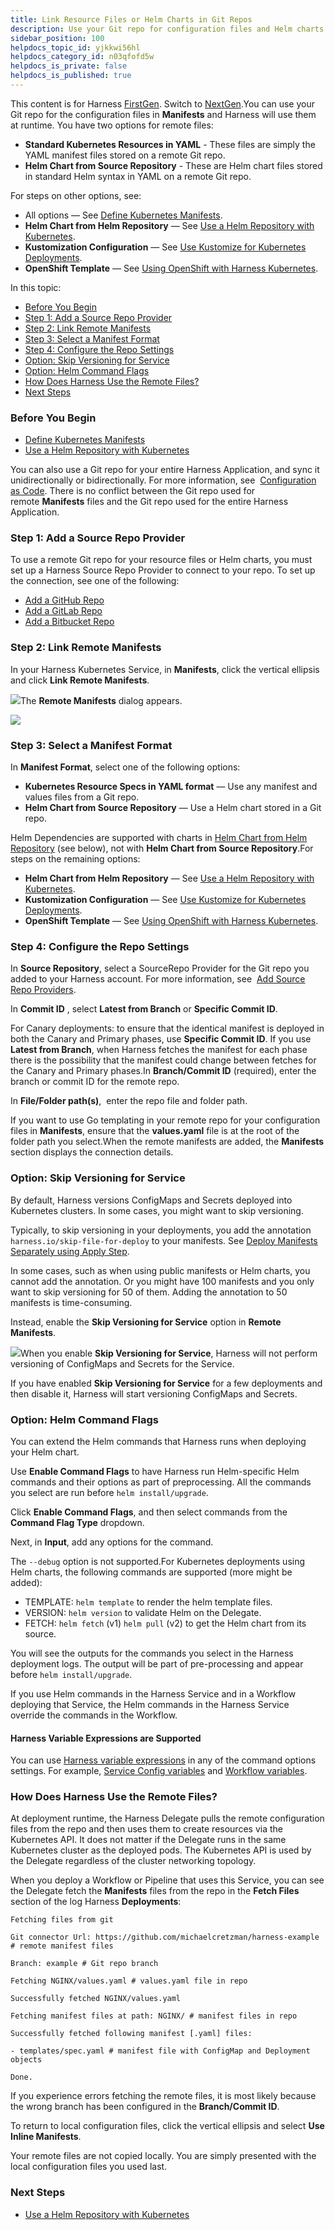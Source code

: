 ```yaml
---
title: Link Resource Files or Helm Charts in Git Repos
description: Use your Git repo for configuration files and Helm charts.
sidebar_position: 100
helpdocs_topic_id: yjkkwi56hl
helpdocs_category_id: n03qfofd5w
helpdocs_is_private: false
helpdocs_is_published: true
---
```


This content is for Harness [FirstGen](/article/1fjmm4by22). Switch to [NextGen](/category/qfj6m1k2c4).You can use your Git repo for the configuration files in **Manifests** and Harness will use them at runtime. You have two options for remote files:

* **Standard Kubernetes Resources in YAML** - These files are simply the YAML manifest files stored on a remote Git repo.
* **Helm Chart from Source Repository** - These are Helm chart files stored in standard Helm syntax in YAML on a remote Git repo.

For steps on other options, see:

* All options — See [Define Kubernetes Manifests](/article/2j2vi5oxrq-define-kubernetes-manifests).
* **Helm Chart from Helm Repository** — See [Use a Helm Repository with Kubernetes](/article/hddm3rgf1y-use-a-helm-repository-with-kubernetes).
* **Kustomization Configuration** — See [Use Kustomize for Kubernetes Deployments](/article/zrz7nstjha-use-kustomize-for-kubernetes-deployments).
* **OpenShift Template** — See [Using OpenShift with Harness Kubernetes](/article/p756zrn9vc-using-open-shift-with-harness-kubernetes).

In this topic:

* [Before You Begin](#before_you_begin)
* [Step 1: Add a Source Repo Provider](#step_1_add_a_source_repo_provider)
* [Step 2: Link Remote Manifests](#step_2_link_remote_manifests)
* [Step 3: Select a Manifest Format](#step_3_select_a_manifest_format)
* [Step 4: Configure the Repo Settings](#step_4_configure_the_repo_settings)
* [Option: Skip Versioning for Service](https://docs.harness.io/article/yjkkwi56hl-link-resource-files-or-helm-charts-in-git-repos#option_skip_versioning_for_service)
* [Option: Helm Command Flags](#option_helm_command_flags)
* [How Does Harness Use the Remote Files?](#how_does_harness_use_the_remote_files)
* [Next Steps](#next_steps)

### Before You Begin

* [Define Kubernetes Manifests](/article/2j2vi5oxrq-define-kubernetes-manifests)
* [Use a Helm Repository with Kubernetes](/article/hddm3rgf1y-use-a-helm-repository-with-kubernetes)

You can also use a Git repo for your entire Harness Application, and sync it unidirectionally or bidirectionally. For more information, see  [Configuration as Code](/article/htvzryeqjw-configuration-as-code). There is no conflict between the Git repo used for remote **Manifests** files and the Git repo used for the entire Harness Application.

### Step 1: Add a Source Repo Provider

To use a remote Git repo for your resource files or Helm charts, you must set up a Harness Source Repo Provider to connect to your repo. To set up the connection, see one of the following:

* [Add a GitHub Repo](/article/sip9rr6ogy-add-github-repo)
* [Add a GitLab Repo](/article/od1u7t4vgq-add-a-gitlab-repo)
* [Add a Bitbucket Repo](/article/etl0yejzsm-add-bitbucket-repo)

### Step 2: Link Remote Manifests

In your Harness Kubernetes Service, in **Manifests**, click the vertical ellipsis and click **Link Remote Manifests**.

![](./static/link-resource-files-or-helm-charts-in-git-repos-203.png)The **Remote Manifests** dialog appears.

![](./static/link-resource-files-or-helm-charts-in-git-repos-204.png)

### Step 3: Select a Manifest Format

In **Manifest Format**, select one of the following options:

* **Kubernetes Resource Specs in YAML format** — Use any manifest and values files from a Git repo.
* **Helm Chart from Source Repository** — Use a Helm chart stored in a Git repo.

Helm Dependencies are supported with charts in [Helm Chart from Helm Repository](/article/hddm3rgf1y-use-a-helm-repository-with-kubernetes) (see below), not with **Helm Chart from Source Repository**.For steps on the remaining options:

* **Helm Chart from Helm Repository** — See [Use a Helm Repository with Kubernetes](/article/hddm3rgf1y-use-a-helm-repository-with-kubernetes).
* **Kustomization Configuration** — See [Use Kustomize for Kubernetes Deployments](/article/zrz7nstjha-use-kustomize-for-kubernetes-deployments).
* **OpenShift Template** — See [Using OpenShift with Harness Kubernetes](/article/p756zrn9vc-using-open-shift-with-harness-kubernetes).

### Step 4: Configure the Repo Settings

In **Source Repository**, select a SourceRepo Provider for the Git repo you added to your Harness account. For more information, see  [Add Source Repo Providers](/article/ay9hlwbgwa-add-source-repo-providers).

In **Commit ID** , select **Latest from Branch** or **Specific Commit ID**.

For Canary deployments: to ensure that the identical manifest is deployed in both the Canary and Primary phases, use **Specific Commit ID**. If you use **Latest from Branch**, when Harness fetches the manifest for each phase there is the possibility that the manifest could change between fetches for the Canary and Primary phases.In **Branch/Commit ID** (required), enter the branch or commit ID for the remote repo.

In **File/Folder path(s)**,  enter the repo file and folder path.

If you want to use Go templating in your remote repo for your configuration files in **Manifests**, ensure that the **values.yaml** file is at the root of the folder path you select.When the remote manifests are added, the **Manifests** section displays the connection details.

### Option: Skip Versioning for Service

By default, Harness versions ConfigMaps and Secrets deployed into Kubernetes clusters. In some cases, you might want to skip versioning.

Typically, to skip versioning in your deployments, you add the annotation `harness.io/skip-file-for-deploy` to your manifests. See [Deploy Manifests Separately using Apply Step](/article/4vjgmjcj6z-deploy-manifests-separately-using-apply-step).

In some cases, such as when using public manifests or Helm charts, you cannot add the annotation. Or you might have 100 manifests and you only want to skip versioning for 50 of them. Adding the annotation to 50 manifests is time-consuming.

Instead, enable the **Skip Versioning for Service** option in **Remote Manifests**.

![](./static/link-resource-files-or-helm-charts-in-git-repos-205.png)When you enable **Skip Versioning for Service**, Harness will not perform versioning of ConfigMaps and Secrets for the Service.

If you have enabled **Skip Versioning for Service** for a few deployments and then disable it, Harness will start versioning ConfigMaps and Secrets.

### Option: Helm Command Flags

You can extend the Helm commands that Harness runs when deploying your Helm chart.

Use **Enable Command Flags** to have Harness run Helm-specific Helm commands and their options as part of preprocessing. All the commands you select are run before `helm install/upgrade`.

Click **Enable Command Flags**, and then select commands from the **Command Flag Type** dropdown.

Next, in **Input**, add any options for the command.

The `--debug` option is not supported.For Kubernetes deployments using Helm charts, the following commands are supported (more might be added):

* TEMPLATE: `helm template` to render the helm template files.
* VERSION: `helm version` to validate Helm on the Delegate.
* FETCH: `helm fetch` (v1) `helm pull` (v2) to get the Helm chart from its source.

You will see the outputs for the commands you select in the Harness deployment logs. The output will be part of pre-processing and appear before `helm install/upgrade`.

If you use Helm commands in the Harness Service and in a Workflow deploying that Service, the Helm commands in the Harness Service override the commands in the Workflow.

#### Harness Variable Expressions are Supported

You can use [Harness variable expressions](/article/9dvxcegm90-variables) in any of the command options settings. For example, [Service Config variables](/article/q78p7rpx9u-add-service-level-config-variables) and [Workflow variables](/article/766iheu1bk-add-workflow-variables-new-template).

### How Does Harness Use the Remote Files?

At deployment runtime, the Harness Delegate pulls the remote configuration files from the repo and then uses them to create resources via the Kubernetes API. It does not matter if the Delegate runs in the same Kubernetes cluster as the deployed pods. The Kubernetes API is used by the Delegate regardless of the cluster networking topology.

When you deploy a Workflow or Pipeline that uses this Service, you can see the Delegate fetch the **Manifests** files from the repo in the **Fetch Files** section of the log Harness **Deployments**:


```
Fetching files from git  
    
Git connector Url: https://github.com/michaelcretzman/harness-example # remote manifest files  
    
Branch: example # Git repo branch  
    
Fetching NGINX/values.yaml # values.yaml file in repo  
    
Successfully fetched NGINX/values.yaml  
    
Fetching manifest files at path: NGINX/ # manifest files in repo  
    
Successfully fetched following manifest [.yaml] files:  
  
- templates/spec.yaml # manifest file with ConfigMap and Deployment objects  
    
Done.
```
If you experience errors fetching the remote files, it is most likely because the wrong branch has been configured in the **Branch/Commit ID**.

To return to local configuration files, click the vertical ellipsis and select **Use Inline Manifests**.

Your remote files are not copied locally. You are simply presented with the local configuration files you used last.

### Next Steps

* [Use a Helm Repository with Kubernetes](/article/hddm3rgf1y-use-a-helm-repository-with-kubernetes)

